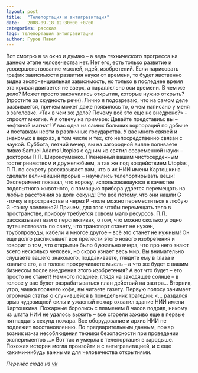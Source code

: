 ```yaml
---
layout: post
title:  "Телепортация и антигравитация"
date:   2008-09-18 12:30:00 +0700
categories: рассказ
tags: телепортация антигравитация
author: Гуров Павел
---
```


Вот смотрю я за окно и думаю – а ведь технического прогресса на данном этапе человечества нет. Нет его, есть только развитие и усовершенствование мыслей, идей, изобретений. Если нарисовать график зависимости развития науки от времени, то будет явственно видна экспоненциальная зависимость, но только в последнее время эта кривая двигается не вверх, а параллельно оси времени. В чем же дело? Может просто закончились открытия, которые нужно открыть? (простите за скудность речи).
Лично я подозреваю, что на самом деле развивается, причем может даже появилось то, о чем написано у меня в заголовке. «Так в чем же дело? Почему всё это еще не внедрено?» - спросят многие. А я отвечу на примере: Давайте представим: вы – нефтяной магнат! У вас одна из самых больших корпораций по добыче и поставкам нефти в различные государства. У вас много связей и знакомых в верхах, в том числе и тех, кто непосредственно связан с наукой. Суббота, летний вечер, вы на загородной вилле попиваете пивко Samuel Adams Utopias с одним из святил современной науки – доктором П.П. Широкоуменко. Плененный вашим чистосердечным гостеприимством и дружелюбием, а так же под воздействием Utopias , П.П. по секрету рассказывает вам, что в их НИИ имени Картошкина сделали величайший прорыв – научились телепортирывать вещи! Эксперимент показал, что корову, использовавшуюся в качестве подопытного животного, с помощью прибора удается перемещать на любые расстояния за доли секунд! Это всё потому, что они нашли G -точку в пространстве и через P -поле можно переместиться в любую G -точку вселенной! Причем, для того чтобы перемещать тело в пространстве, прибору требуется совсем мало ресурсов. П.П. рассказывает вам о перспективах, о том, что можно сколько угодно путешествовать по свету, что транспорт станет не нужен, трубопроводы, кабели и многое другое – всё это станет не нужным! Он еще долго расписывает все прелести этого нового изобретения и говорит о том, что открытие было буквально вчера, что про него знают всего несколько человек, но скоро узнает весь мир. Вы внимательно слушаете вашего знакомого, поддакиваете, глядите ему в глаза и хвалите его, а в голове прокручиваете мысль – а что же будет с вашим бизнесом после внедрения этого изобретения? А вот что будет – его просто не станет! Немного позднее, глядя на заходящее солнце – в голове у вас будет разрабатываться план действий на завтра… Вторник, утро, чашка горячего кофе, вы читаете газету. Первую полосу занимает огромная статья о случившейся в понедельник трагедии: «… раздался врыв чудовищной силы и ужасный пожар охватил здание НИИ имени Картошкина. Пожарные боролись с пламенем 8 часов подряд, никому из штата НИИ не удалось выжить – все сгорели заживо еще в первые пятнадцать секунд пожара. Все оборудование и архив НИИ не подлежит восстановлению. По предварительным данным, пожар возник из-за несоблюдения техники безопасности при проведении экспериментов …» Вот так и умерла в телепортация в зародыше. Похожая история могла произойти и с антигравитацией, и с еще какими-нибудь важными для человечества открытиями. 

*Перенёс сюда из [vk](https://vk.com/note5195606_7433454)*
